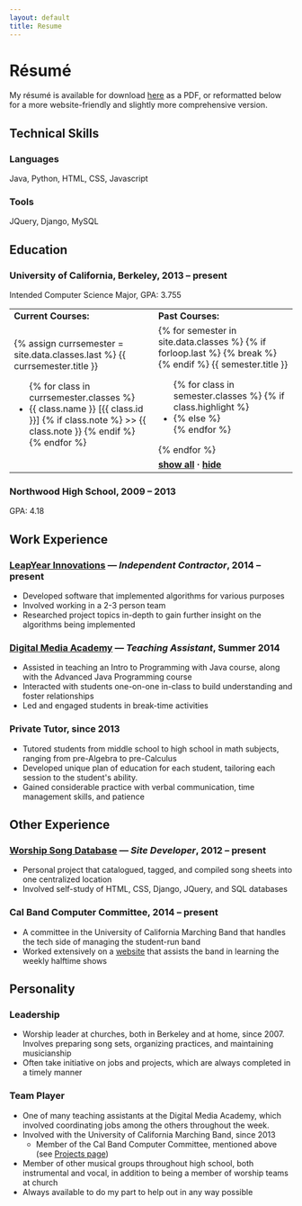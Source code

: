 ```yaml
---
layout: default
title: Resume
---
```


R&eacute;sum&eacute;
====================
My r&eacute;sum&eacute; is available for download [here](resources/resume.pdf) as a PDF, or reformatted below for a more website-friendly and slightly more comprehensive version.

## Technical Skills ##

### Languages ###
Java, Python, HTML, CSS, Javascript

### Tools ###
JQuery, Django, MySQL

## Education ##

### University of California, Berkeley, 2013 &ndash; present ###
Intended Computer Science Major, GPA: 3.755

<table>
    <tr>
        <td><b>Current Courses:</b></td>
        <td><b>Past Courses:</b></td>
    </tr>
    <tr id="courses">
        <td rowspan="2">
            {% assign currsemester = site.data.classes.last %}
            {{ currsemester.title }}
            <ul>
                {% for class in currsemester.classes %}
                    <li>{{ class.name }} [{{ class.id }}]
                        {% if class.note %} >> {{ class.note }} {% endif %}
                    </li>
                {% endfor %}
            </ul>
        </td>
        <td>
            {% for semester in site.data.classes %}
                {% if forloop.last %}
                    {% break %}
                {% endif %}
                {{ semester.title }}
                <ul>
                    {% for class in semester.classes %}
                        {% if class.highlight %}
                            <li>
                        {% else %}
                            <li class="hidable" style="display:none;">
                        {% endif %}
                        {{ class.name }} [{{ class.id }}]
                        {% if class.note %} >> {{ class.note }} {% endif %}</li>
                    {% endfor %}
                </ul>
            {% endfor %}
        </td>
    </tr>
    <tr>
        <td><b>
            <a href="#" onclick="$('.hidable').show(); return false;">show all</a> &middot; 
            <a href="#" onclick="$('.hidable').hide(); return false;">hide</a>
        </b></td>
    </tr>
</table>

### Northwood High School, 2009 &ndash; 2013 ###
GPA: 4.18

## Work Experience ##

### <a href="http://leapyearinnovations.com" target="_blank">LeapYear Innovations</a> &mdash; _Independent Contractor_, 2014 &ndash; present ###
* Developed software that implemented algorithms for various purposes
* Involved working in a 2-3 person team
* Researched project topics in-depth to gain further insight on the algorithms being implemented

### <a href="http://digitalmediaacademy.org" target="_blank">Digital Media Academy</a> &mdash; _Teaching Assistant_, Summer 2014 ###
* Assisted in teaching an Intro to Programming with Java course, along with the Advanced Java Programming course
* Interacted with students one-on-one in-class to build understanding and foster relationships
* Led and engaged students in break-time activities

### Private Tutor, since 2013 ###
* Tutored students from middle school to high school in math subjects, ranging from pre-Algebra to pre-Calculus
* Developed unique plan of education for each student, tailoring each session to the student's ability.
* Gained considerable practice with verbal communication, time management skills, and patience

## Other Experience ##

### <a href="http://worshipdatabase.info" target="_blank">Worship Song Database</a> &mdash; _Site Developer_, 2012 &ndash; present ###
* Personal project that catalogued, tagged, and compiled song sheets into one centralized location
* Involved self-study of HTML, CSS, Django, JQuery, and SQL databases

### Cal Band Computer Committee, 2014 &ndash; present ###
* A committee in the University of California Marching Band that handles the tech side of managing the student-run band
* Worked extensively on a [website](http://calband.github.io/calchart-viewer) that assists the band in learning the weekly halftime shows

## Personality ##

### Leadership ###
* Worship leader at churches, both in Berkeley and at home, since 2007. Involves preparing song sets, organizing practices, and maintaining musicianship
* Often take initiative on jobs and projects, which are always completed in a timely manner

### Team Player ###
* One of many teaching assistants at the Digital Media Academy, which involved coordinating jobs among the others throughout the week.
* Involved with the University of California Marching Band, since 2013
    - Member of the Cal Band Computer Committee, mentioned above (see [Projects page](/projects))
* Member of other musical groups throughout high school, both instrumental and vocal, in addition to being a member of worship teams at church
* Always available to do my part to help out in any way possible